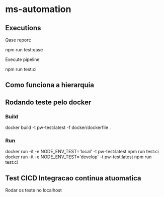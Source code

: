 # ms-automation


## Executions

Qase report:

npm run test:qase

Execute pipeline

npm run test:ci

## Como funciona a hierarquia




## Rodando teste pelo docker

### Build

docker build -t pw-test:latest -f docker/dockerfile .


### Run

 docker run -it -e  NODE_ENV_TEST='local' -t pw-test:latest npm run test:ci
 docker run -it -e  NODE_ENV_TEST='develop' -t pw-test:latest npm run test:ci

 

 ## Test CICD Integracao continua atuomatica

 Rodar os teste no localhost


